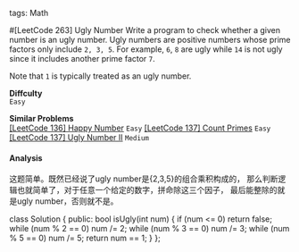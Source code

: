 tags: Math

#[LeetCode 263] Ugly Number
Write a program to check whether a given number is an ugly number.
Ugly numbers are positive numbers whose prime factors only include `2, 3, 5`.
For example, `6`, `8` are ugly while `14` is not ugly since it includes another prime factor `7`.

Note that `1` is typically treated as an ugly number.

**Diffculty**  
`Easy`

**Similar Problems**  
[[LeetCode 136] Happy Number]() `Easy`
[[LeetCode 137] Count Primes]() `Easy`
[[LeetCode 137] Ugly Number II]() `Medium`


#### Analysis


这题简单。既然已经说了ugly number是{2,3,5}的组合乘积构成的，
那么判断逻辑也就简单了，对于任意一个给定的数字，拼命除这三个因子，
最后能整除的就是ugly number，否则就不是。

class Solution {
  public:
    bool isUgly(int num) {
      if (num <= 0) return false;
      while (num % 2 == 0) num /= 2;
      while (num % 3 == 0) num /= 3;
      while (num % 5 == 0) num /= 5;
      return num == 1;
    }
};